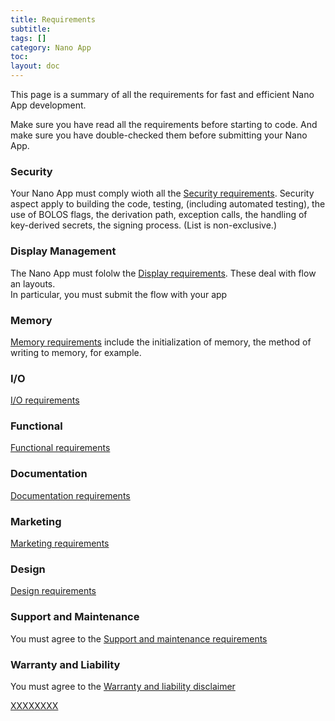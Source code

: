 ```yaml
---
title: Requirements
subtitle:
tags: []
category: Nano App
toc:
layout: doc
---
```


This page is a summary of all the requirements for fast and efficient Nano App development.

Make sure you have read all the requirements before starting to code.
And make sure you have double-checked them before submitting your Nano App.


### Security
Your Nano App must comply wioth all the [Security requirements](../secure-app). Security aspect apply to building the code, testing, (including automated testing), the use of BOLOS flags, the derivation path, exception calls, the handling of key-derived secrets, the signing process. (List is non-exclusive.)

### Display Management
The Nano App must fololw the [Display requirements](../display-management). These deal with flow an layouts.  
In particular, you must submit the flow with your app

### Memory
[Memory requirements](../persistent-storage) include the initialization of memory, the method of writing to memory, for example.

### I/O
[I/O requirements](../interaction-bolos-apps)

### Functional
[Functional requirements](../functional-requirements)

### Documentation
[Documentation requirements](../documentation-requirements)

### Marketing
[Marketing requirements](../marketing-requirements)

### Design
[Design requirements](../design-requirements)

### Support and Maintenance
You must agree to the [Support and maintenance requirements](../support-maintenance-requirements)

### Warranty and Liability
You must agree to the [Warranty and liability disclaimer](../warranty-disclaimer)


[XXXXXXXX](../XXXXXXXXXXXXXX)


